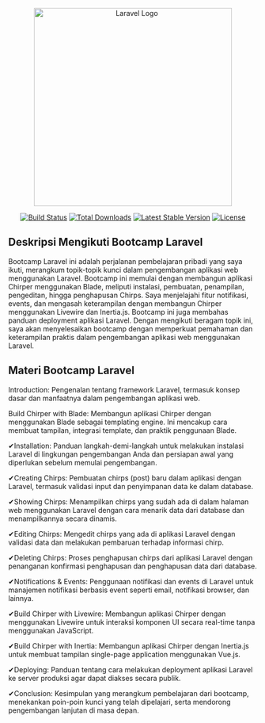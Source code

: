 <p align="center"><a href="https://laravel.com" target="_blank"><img src="https://raw.githubusercontent.com/laravel/art/master/logo-lockup/5%20SVG/2%20CMYK/1%20Full%20Color/laravel-logolockup-cmyk-red.svg" width="400" alt="Laravel Logo"></a></p>

<p align="center">
<a href="https://github.com/laravel/framework/actions"><img src="https://github.com/laravel/framework/workflows/tests/badge.svg" alt="Build Status"></a>
<a href="https://packagist.org/packages/laravel/framework"><img src="https://img.shields.io/packagist/dt/laravel/framework" alt="Total Downloads"></a>
<a href="https://packagist.org/packages/laravel/framework"><img src="https://img.shields.io/packagist/v/laravel/framework" alt="Latest Stable Version"></a>
<a href="https://packagist.org/packages/laravel/framework"><img src="https://img.shields.io/packagist/l/laravel/framework" alt="License"></a>
</p>

## Deskripsi Mengikuti Bootcamp Laravel

Bootcamp Laravel ini adalah perjalanan pembelajaran pribadi yang saya ikuti, merangkum topik-topik kunci dalam pengembangan aplikasi web menggunakan Laravel. Bootcamp ini memulai dengan membangun aplikasi Chirper menggunakan Blade, meliputi instalasi, pembuatan, penampilan, pengeditan, hingga penghapusan Chirps. Saya menjelajahi fitur notifikasi, events, dan mengasah keterampilan dengan membangun Chirper menggunakan Livewire dan Inertia.js. Bootcamp ini juga membahas panduan deployment aplikasi Laravel. Dengan mengikuti beragam topik ini, saya akan menyelesaikan bootcamp dengan memperkuat pemahaman dan keterampilan praktis dalam pengembangan aplikasi web menggunakan Laravel.

## Materi Bootcamp Laravel

Introduction: Pengenalan tentang framework Laravel, termasuk konsep dasar dan manfaatnya dalam pengembangan aplikasi web.

Build Chirper with Blade: Membangun aplikasi Chirper dengan menggunakan Blade sebagai templating engine. Ini mencakup cara membuat tampilan, integrasi template, dan praktik penggunaan Blade.

✔Installation: Panduan langkah-demi-langkah untuk melakukan instalasi Laravel di lingkungan pengembangan Anda dan persiapan awal yang diperlukan sebelum memulai pengembangan.

✔Creating Chirps: Pembuatan chirps (post) baru dalam aplikasi dengan Laravel, termasuk validasi input dan penyimpanan data ke dalam database.

✔Showing Chirps: Menampilkan chirps yang sudah ada di dalam halaman web menggunakan Laravel dengan cara menarik data dari database dan menampilkannya secara dinamis.

✔Editing Chirps: Mengedit chirps yang ada di aplikasi Laravel dengan validasi data dan melakukan pembaruan terhadap informasi chirp.

✔Deleting Chirps: Proses penghapusan chirps dari aplikasi Laravel dengan penanganan konfirmasi penghapusan dan penghapusan data dari database.

✔Notifications & Events: Penggunaan notifikasi dan events di Laravel untuk manajemen notifikasi berbasis event seperti email, notifikasi browser, dan lainnya.

✔Build Chirper with Livewire: Membangun aplikasi Chirper dengan menggunakan Livewire untuk interaksi komponen UI secara real-time tanpa menggunakan JavaScript.

✔Build Chirper with Inertia: Membangun aplikasi Chirper dengan Inertia.js untuk membuat tampilan single-page application menggunakan Vue.js.

✔Deploying: Panduan tentang cara melakukan deployment aplikasi Laravel ke server produksi agar dapat diakses secara publik.

✔Conclusion: Kesimpulan yang merangkum pembelajaran dari bootcamp, menekankan poin-poin kunci yang telah dipelajari, serta mendorong pengembangan lanjutan di masa depan.


